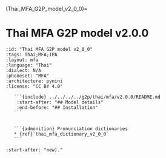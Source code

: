 
(Thai_MFA_G2P_model_v2_0_0)=
# Thai MFA G2P model v2.0.0

``````{g2p} Thai MFA G2P model v2.0.0
:id: "Thai MFA G2P model v2_0_0"
:tags: Thai;MFA;IPA
:layout: mfa
:language: "Thai"
:dialect: N/A
:phoneset: "MFA"
:architecture: pynini
:license: "CC BY 4.0"

   ```{include} ../../../../g2p/thai/mfa/v2.0.0/README.md
    :start-after: "## Model details"
    :end-before: "## Installation"
   ```


   ```{admonition} Pronunciation dictionaries
   * {ref}`thai_mfa_dictionary_v2_0_0`
   ```
``````

```{include} ../../../../g2p/thai/mfa/v2.0.0/README.md
:start-after: "new)."
```

